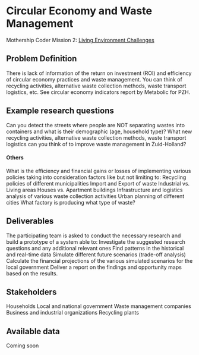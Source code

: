 # Circular Economy and Waste Management

Mothership Coder Mission 2: [Living Environment Challenges](https://www.space4good.com/coder-missions/)

## Problem Definition
There is lack of information of the return on investment (ROI) and efficiency of circular economy practices and waste management. You can think of recycling activities, alternative waste collection methods, waste transport logistics, etc. See circular economy indicators report by Metabolic for  PZH.

## Example research questions
Can you detect the streets where people are NOT separating wastes into containers and what is their demographic (age, household type)? What new recycling activities, alternative waste collection methods, waste transport logistics can you think of to improve waste management in Zuid-Holland?

#### Others
What is the efficiency and financial gains or losses of implementing various policies taking into consideration factors like but not limiting to:
Recycling policies of different municipalities
Import and Export of waste
Industrial vs. Living areas
Houses vs. Apartment buildings
Infrastructure and logistics analysis of various waste collection activities
Urban planning of different cities
What factory is producing what type of waste?

## Deliverables
The participating team is asked to conduct the necessary research and build a prototype of a system able to:
Investigate the suggested research questions and any additional relevant ones
Find patterns in the historical and real-time data
Simulate different future scenarios (trade-off analysis) 
Calculate the financial projections of the various simulated scenarios for the local government
Deliver a report on the findings and opportunity maps based on the results.

## Stakeholders
Households
Local and national government
Waste management companies
Business and industrial organizations
Recycling plants

## Available data
Coming soon
